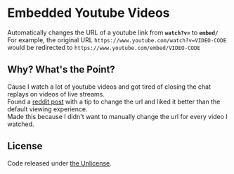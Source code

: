 # Embedded Youtube Videos
Automatically changes the URL of a youtube link from **`watch?v=`** to **`embed/`**  
For example, the original URL `https://www.youtube.com/watch?v=VIDEO-CODE` would be redirected to `https://www.youtube.com/embed/VIDEO-CODE`

## Why? What's the Point?
Cause I watch a lot of youtube videos and got tired of closing the chat replays on videos of live streams.  
Found a [reddit post](https://reddit.com/r/youtube/comments/89ugd8/how_can_i_disable_the_chat_replay_when_watching_a/dzh7s7a/) with a tip to change the url and liked it better than the default viewing experience.  
Made this because I didn't want to manually change the url for every video I watched.

## License
Code released under [the Unlicense](https://unlicense.org/).

